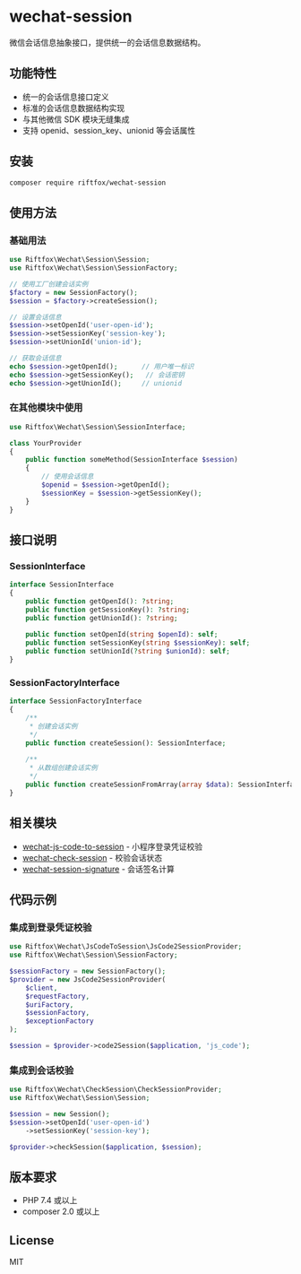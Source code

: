 # wechat-session

微信会话信息抽象接口，提供统一的会话信息数据结构。

## 功能特性

- 统一的会话信息接口定义
- 标准的会话信息数据结构实现
- 与其他微信 SDK 模块无缝集成
- 支持 openid、session_key、unionid 等会话属性

## 安装

```bash
composer require riftfox/wechat-session
```

## 使用方法

### 基础用法

```php
use Riftfox\Wechat\Session\Session;
use Riftfox\Wechat\Session\SessionFactory;

// 使用工厂创建会话实例
$factory = new SessionFactory();
$session = $factory->createSession();

// 设置会话信息
$session->setOpenId('user-open-id');
$session->setSessionKey('session-key');
$session->setUnionId('union-id');

// 获取会话信息
echo $session->getOpenId();      // 用户唯一标识
echo $session->getSessionKey();   // 会话密钥
echo $session->getUnionId();     // unionid
```

### 在其他模块中使用

```php
use Riftfox\Wechat\Session\SessionInterface;

class YourProvider
{
    public function someMethod(SessionInterface $session)
    {
        // 使用会话信息
        $openid = $session->getOpenId();
        $sessionKey = $session->getSessionKey();
    }
}
```

## 接口说明

### SessionInterface

```php
interface SessionInterface
{
    public function getOpenId(): ?string;
    public function getSessionKey(): ?string;
    public function getUnionId(): ?string;
    
    public function setOpenId(string $openId): self;
    public function setSessionKey(string $sessionKey): self;
    public function setUnionId(?string $unionId): self;
}
```

### SessionFactoryInterface

```php
interface SessionFactoryInterface
{
    /**
     * 创建会话实例
     */
    public function createSession(): SessionInterface;
    
    /**
     * 从数组创建会话实例
     */
    public function createSessionFromArray(array $data): SessionInterface;
}
```

## 相关模块

- [wechat-js-code-to-session](https://github.com/riftfox/wechat-js-code-to-session) - 小程序登录凭证校验
- [wechat-check-session](https://github.com/riftfox/wechat-check-session) - 校验会话状态
- [wechat-session-signature](https://github.com/riftfox/wechat-session-signature) - 会话签名计算

## 代码示例

### 集成到登录凭证校验

```php
use Riftfox\Wechat\JsCodeToSession\JsCode2SessionProvider;
use Riftfox\Wechat\Session\SessionFactory;

$sessionFactory = new SessionFactory();
$provider = new JsCode2SessionProvider(
    $client,
    $requestFactory,
    $uriFactory,
    $sessionFactory,
    $exceptionFactory
);

$session = $provider->code2Session($application, 'js_code');
```

### 集成到会话校验

```php
use Riftfox\Wechat\CheckSession\CheckSessionProvider;
use Riftfox\Wechat\Session\Session;

$session = new Session();
$session->setOpenId('user-open-id')
    ->setSessionKey('session-key');

$provider->checkSession($application, $session);
```

## 版本要求

- PHP 7.4 或以上
- composer 2.0 或以上

## License

MIT